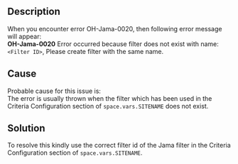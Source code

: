 ## Description

When you encounter error OH-Jama-0020, then following error message will appear:  
**OH-Jama-0020** Error occurred because filter does not exist with name: `<Filter ID>`, Please create filter with the same name.

## Cause

Probable cause for this issue is:  
The error is usually thrown when the filter which has been used in the Criteria Configuration section of <code class="expression">space.vars.SITENAME</code> does not exist.

## Solution

To resolve this kindly use the correct filter id of the Jama filter in the Criteria Configuration section of <code class="expression">space.vars.SITENAME</code>.
